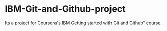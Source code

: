 # IBM-Git-and-Github-project
Its a project for Coursera's IBM Getting started with Git and Github" course.
